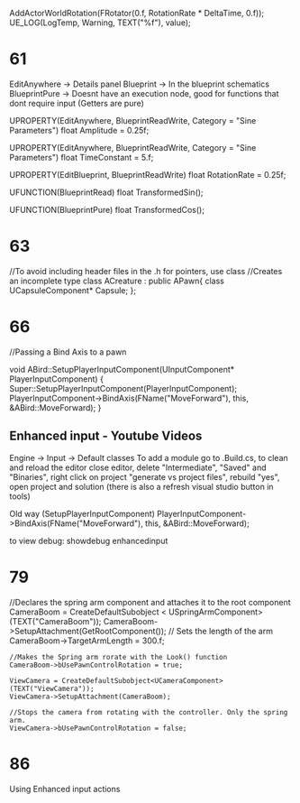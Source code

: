 AddActorWorldRotation(FRotator(0.f, RotationRate * DeltaTime, 0.f));
UE_LOG(LogTemp, Warning, TEXT("%f"), value);

# 61
EditAnywhere -> Details panel
Blueprint -> In the blueprint schematics
BlueprintPure -> Doesnt have an execution node, good for functions that dont require input (Getters are pure)

UPROPERTY(EditAnywhere, BlueprintReadWrite, Category = "Sine Parameters")
float Amplitude = 0.25f;

UPROPERTY(EditAnywhere, BlueprintReadWrite, Category = "Sine Parameters")
float TimeConstant = 5.f;

UPROPERTY(EditBlueprint, BlueprintReadWrite) 
float RotationRate = 0.25f;

UFUNCTION(BlueprintRead) 
float TransformedSin();

UFUNCTION(BlueprintPure)
float TransformedCos();


# 63
//To avoid including header files in the .h for pointers, use class
//Creates an incomplete type
class ACreature : public APawn{
	class UCapsuleComponent* Capsule;
};

# 66
//Passing a Bind Axis to a pawn

void ABird::SetupPlayerInputComponent(UInputComponent* PlayerInputComponent)
{
	Super::SetupPlayerInputComponent(PlayerInputComponent);
	PlayerInputComponent->BindAxis(FName("MoveForward"), this, &ABird::MoveForward);
}

## Enhanced input - Youtube Videos
Engine -> Input -> Default classes 
To add a module go to .Build.cs, to clean and reload the editor close editor, delete "Intermediate", "Saved" and "Binaries", 
right click on project "generate vs project files", rebuild "yes", open project and solution (there is also a refresh visual studio button in tools)


Old way (SetupPlayerInputComponent)
PlayerInputComponent->BindAxis(FName("MoveForward"), this, &ABird::MoveForward);

to view debug: showdebug enhancedinput

# 79 
//Declares the spring arm component and attaches it to the root component
	CameraBoom = CreateDefaultSubobject < USpringArmComponent>(TEXT("CameraBoom"));
	CameraBoom->SetupAttachment(GetRootComponent());
	// Sets the length of the arm
	CameraBoom->TargetArmLength = 300.f;

	//Makes the Spring arm rorate with the Look() function
	CameraBoom->bUsePawnControlRotation = true;

	ViewCamera = CreateDefaultSubobject<UCameraComponent>(TEXT("ViewCamera"));
	ViewCamera->SetupAttachment(CameraBoom);

	//Stops the camera from rotating with the controller. Only the spring arm.
	ViewCamera->bUsePawnControlRotation = false;

# 86 
Using Enhanced input actions
